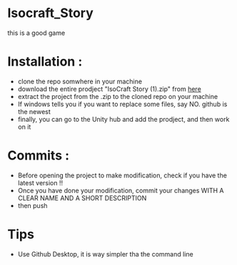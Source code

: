 # Isocraft_Story

this is a good game

# Installation :

* clone the repo somwhere in your machine
* download the entire prodject "IsoCraft Story (1).zip" from [here]([https://link-url-here.org](https://drive.google.com/drive/u/0/folders/1eLwcwYeZIpldG1B9WUpeLuSKw6Ah3_26)https://drive.google.com/drive/u/0/folders/1eLwcwYeZIpldG1B9WUpeLuSKw6Ah3_26)
* extract the project from the .zip to the cloned repo on your machine
* If windows tells you if you want to replace some files, say NO. github is the newest
* finally, you can go to the Unity hub and add the prodject, and then work on it

# Commits :

* Before opening the project to make modification, check if you have the latest version !!
* Once you have done your modification, commit your changes WITH A CLEAR NAME AND A SHORT DESCRIPTION
* then push

# Tips 

* Use Github Desktop, it is way simpler tha the command line
